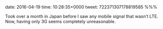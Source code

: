 date: 2016-04-19
time: 10:28:35+0000
tweet: 722371307178819585
%%%

Took over a month in Japan before I saw any mobile signal that wasn’t LTE. Now, having only 3G seems completely unreasonable.
